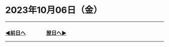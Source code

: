 # 2023年10月06日（金）

---

### [◀️前日へ](https://github.com/yuasys/chatty-journal/blob/main/2023/10/2023-10-05.md)&emsp;&emsp;&emsp;&emsp;[翌日へ▶️](https://github.com/yuasys/chatty-journal/blob/main/2023/10/2023-10-07.md)

---
